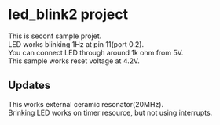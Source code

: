 # led_blink2 project  
This is seconf sample projet.  
LED works blinking 1Hz at pin 11(port 0.2).  
You can connect LED through  around 1k ohm from 5V.  
This sample works reset voltage at 4.2V.  
## Updates
This works external ceramic resonator(20MHz).  
Brinking LED works on timer resource, but not using interrupts.   
